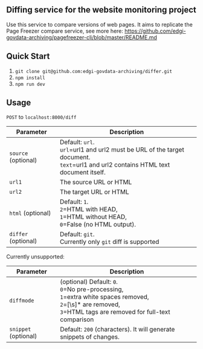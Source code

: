 
## Diffing service for the website monitoring project

Use this service to compare versions of web pages. It aims to replicate the Page Freezer compare service, see more here: https://github.com/edgi-govdata-archiving/pagefreezer-cli/blob/master/README.md


## Quick Start
1. `git clone git@github.com:edgi-govdata-archiving/differ.git`
2. `npm install`
3. `npm run dev`

## Usage
`POST` to `localhost:8000/diff`

| Parameter	| Description |
|-----------|-------------|
| `source` (optional)|	Default: `url`. <br>`url`=url1 and url2 must be URL of the target document. <br>`text`=url1 and url2 contains HTML text document itself. |
| `url1` |	The source URL or HTML |
| `url2` |	The target URL or HTML |
| `html`  (optional) |	Default: `1`. <br>`2`=HTML with HEAD, <br>`1`=HTML without HEAD, <br>`0`=False (no HTML output). |
| `differ` (optional) | Default: `git`. <br> Currently only `git` diff is supported |

Currently unsupported:

| Parameter	| Description |
|-----------|-------------|
| `diffmode` | (optional)	Default: `0`. <br>`0`=No pre-processing, <br>`1`=extra white spaces removed, <br>`2`=[\s]* are removed,<br>`3`=HTML tags are removed for full-text comparison |
| `snippet`  (optional)	 | Default: `200` (characters). It will generate snippets of changes. |
